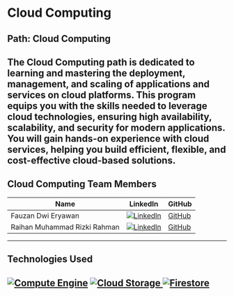 # Cloud Computing

## Path: Cloud Computing
The Cloud Computing path is dedicated to learning and mastering the deployment, management, and scaling of applications and services on cloud platforms. This program equips you with the skills needed to leverage cloud technologies, ensuring high availability, scalability, and security for modern applications. You will gain hands-on experience with cloud services, helping you build efficient, flexible, and cost-effective cloud-based solutions.
---

## Cloud Computing Team Members

| Name                              | LinkedIn                                                                                                                                  | GitHub                                      | 
|-----------------------------------|-------------------------------------------------------------------------------------------------------------------------------------------|---------------------------------------------|
| Fauzan Dwi Eryawan                | [![LinkedIn](https://img.shields.io/badge/LinkedIn-0077B5?logo=linkedin&logoColor=white)](https://linkedin.com/in/fauzan-dwi-eryawan/)    | [GitHub](https://github.com/Zandga)         | 
| Raihan Muhammad Rizki Rahman      | [![LinkedIn](https://img.shields.io/badge/LinkedIn-0077B5?logo=linkedin&logoColor=white)](https://linkedin.com/in/raihanmuhammadrr/)      | [GitHub](https://github.com/raihanmrr)      |

---

## Technologies Used
[![Compute Engine](https://img.icons8.com/?size=48&id=20776&format=png&color=000000)](https://cloud.google.com/products/compute?hl=en) [](https://cloud.google.com/products/compute?hl=en)
[![Cloud Storage](https://www.logo.wine/a/48/logo/Google_Storage/Google_Storage-Logo.wine.svg)
](https://cloud.google.com/storage?hl=en) [](https://cloud.google.com/storage?hl=en)
[![Firestore](https://img.icons8.com/?size=48&id=SQEEoDcpUD6c&format=png&color=000000)](https://firebase.google.com/docs/firestore) [](https://firebase.google.com/docs/firestore)
---
